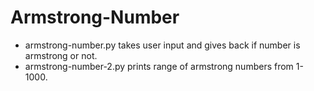 # Armstrong-Number

- armstrong-number.py takes user input and gives back if number is armstrong or not.
- armstrong-number-2.py prints range of armstrong numbers from 1-1000.

